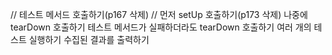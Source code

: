 // 테스트 메서드 호출하기(p167 삭제)
// 먼저 setUp  호출하기(p173 삭제)
나중에 tearDown 호출하기
테스트 메서드가 실패하더라도 tearDown 호출하기
여러 개의 테스트 실행하기
수집된 결과를 출력하기
